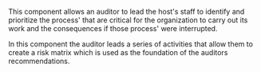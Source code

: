 This component allows an auditor to lead the host's staff to identify and prioritize the process' that are critical for the organization to carry out its work and the consequences if those process' were interrupted.

In this component the auditor leads a series of activities that allow them to create a risk matrix which is used as the foundation of the auditors recommendations.
